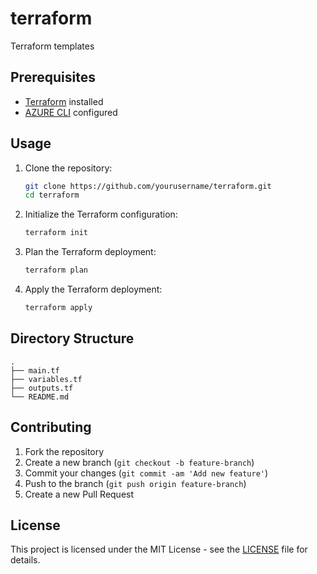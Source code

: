 # terraform
Terraform templates

## Prerequisites

- [Terraform](https://www.terraform.io/downloads.html) installed
- [AZURE CLI](https://learn.microsoft.com/en-us/cli/azure/) configured

## Usage

1. Clone the repository:
    ```sh
    git clone https://github.com/yourusername/terraform.git
    cd terraform
    ```

2. Initialize the Terraform configuration:
    ```sh
    terraform init
    ```

3. Plan the Terraform deployment:
    ```sh
    terraform plan
    ```

4. Apply the Terraform deployment:
    ```sh
    terraform apply
    ```

## Directory Structure

```
.
├── main.tf
├── variables.tf
├── outputs.tf
└── README.md
```

## Contributing

1. Fork the repository
2. Create a new branch (`git checkout -b feature-branch`)
3. Commit your changes (`git commit -am 'Add new feature'`)
4. Push to the branch (`git push origin feature-branch`)
5. Create a new Pull Request

## License

This project is licensed under the MIT License - see the [LICENSE](LICENSE) file for details.